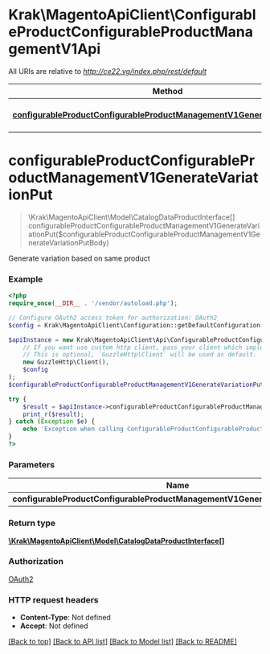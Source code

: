 # Krak\MagentoApiClient\ConfigurableProductConfigurableProductManagementV1Api

All URIs are relative to *http://ce22.vg/index.php/rest/default*

Method | HTTP request | Description
------------- | ------------- | -------------
[**configurableProductConfigurableProductManagementV1GenerateVariationPut**](ConfigurableProductConfigurableProductManagementV1Api.md#configurableProductConfigurableProductManagementV1GenerateVariationPut) | **PUT** /V1/configurable-products/variation | 


# **configurableProductConfigurableProductManagementV1GenerateVariationPut**
> \Krak\MagentoApiClient\Model\CatalogDataProductInterface[] configurableProductConfigurableProductManagementV1GenerateVariationPut($configurableProductConfigurableProductManagementV1GenerateVariationPutBody)



Generate variation based on same product

### Example
```php
<?php
require_once(__DIR__ . '/vendor/autoload.php');

// Configure OAuth2 access token for authorization: OAuth2
$config = Krak\MagentoApiClient\Configuration::getDefaultConfiguration()->setAccessToken('YOUR_ACCESS_TOKEN');

$apiInstance = new Krak\MagentoApiClient\Api\ConfigurableProductConfigurableProductManagementV1Api(
    // If you want use custom http client, pass your client which implements `GuzzleHttp\ClientInterface`.
    // This is optional, `GuzzleHttp\Client` will be used as default.
    new GuzzleHttp\Client(),
    $config
);
$configurableProductConfigurableProductManagementV1GenerateVariationPutBody = new \Krak\MagentoApiClient\Model\ConfigurableProductConfigurableProductManagementV1GenerateVariationPutBody(); // \Krak\MagentoApiClient\Model\ConfigurableProductConfigurableProductManagementV1GenerateVariationPutBody | 

try {
    $result = $apiInstance->configurableProductConfigurableProductManagementV1GenerateVariationPut($configurableProductConfigurableProductManagementV1GenerateVariationPutBody);
    print_r($result);
} catch (Exception $e) {
    echo 'Exception when calling ConfigurableProductConfigurableProductManagementV1Api->configurableProductConfigurableProductManagementV1GenerateVariationPut: ', $e->getMessage(), PHP_EOL;
}
?>
```

### Parameters

Name | Type | Description  | Notes
------------- | ------------- | ------------- | -------------
 **configurableProductConfigurableProductManagementV1GenerateVariationPutBody** | [**\Krak\MagentoApiClient\Model\ConfigurableProductConfigurableProductManagementV1GenerateVariationPutBody**](../Model/ConfigurableProductConfigurableProductManagementV1GenerateVariationPutBody.md)|  | [optional]

### Return type

[**\Krak\MagentoApiClient\Model\CatalogDataProductInterface[]**](../Model/CatalogDataProductInterface.md)

### Authorization

[OAuth2](../../README.md#OAuth2)

### HTTP request headers

 - **Content-Type**: Not defined
 - **Accept**: Not defined

[[Back to top]](#) [[Back to API list]](../../README.md#documentation-for-api-endpoints) [[Back to Model list]](../../README.md#documentation-for-models) [[Back to README]](../../README.md)

